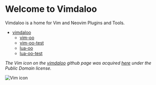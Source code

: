 # Welcome to Vimdaloo

Vimdaloo is a home for Vim and Neovim Plugins and Tools.

* [vimdaloo](https://github.com/vimdaloo)
  * [vim-oo](https://github.com/vimdaloo/vim-oo)
  * [vim-oo-test](https://github.com/vimdaloo/vim-oo-test)
  * [lua-oo](https://github.com/vimdaloo/lua-oo)
  * [lua-oo-test](https://github.com/vimdaloo/lua-oo-test)

_The Vim icon on the [vimdaloo](https://github.com/vimdaloo/) github page was
acquired [here](https://freesvg.org/vim-colorscheme-tailoring19205) under the
Public Domain license._

![Vim icon](/vim-icon_200x200.png)
